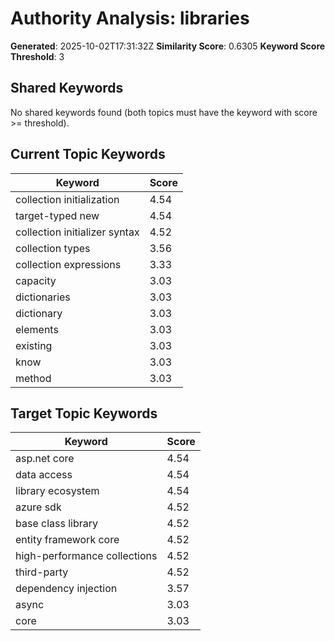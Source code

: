 # Authority Analysis: libraries

**Generated**: 2025-10-02T17:31:32Z
**Similarity Score**: 0.6305
**Keyword Score Threshold**: 3

## Shared Keywords

No shared keywords found (both topics must have the keyword with score >= threshold).

## Current Topic Keywords

| Keyword | Score |
|---------|-------|
| collection initialization | 4.54 |
| target-typed new | 4.54 |
| collection initializer syntax | 4.52 |
| collection types | 3.56 |
| collection expressions | 3.33 |
| capacity | 3.03 |
| dictionaries | 3.03 |
| dictionary | 3.03 |
| elements | 3.03 |
| existing | 3.03 |
| know | 3.03 |
| method | 3.03 |

## Target Topic Keywords

| Keyword | Score |
|---------|-------|
| asp.net core | 4.54 |
| data access | 4.54 |
| library ecosystem | 4.54 |
| azure sdk | 4.52 |
| base class library | 4.52 |
| entity framework core | 4.52 |
| high-performance collections | 4.52 |
| third-party | 4.52 |
| dependency injection | 3.57 |
| async | 3.03 |
| core | 3.03 |

